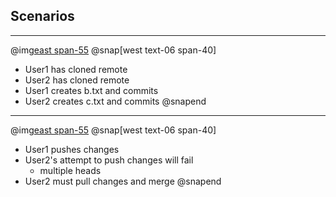 ## Scenarios
---
@img[east span-55](assets/img/sc1-step1.png)
@snap[west text-06 span-40]
- User1 has cloned remote
- User2 has cloned remote
- User1 creates b.txt and commits
- User2 creates c.txt and commits
@snapend
---
@img[east span-55](assets/img/sc1-step1.png)
@snap[west text-06 span-40]
- User1 pushes changes
- User2's attempt to push changes will fail
    - multiple heads
- User2 must pull changes and merge
@snapend
